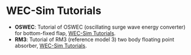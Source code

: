 # WEC-Sim Tutorials
* **OSWEC**: Tutorial of OSWEC (oscillating surge wave energy converter) for bottom-fixed flap, [WEC-Sim Tutorials](http://wec-sim.github.io/WEC-Sim/main/user/tutorials.html).
* **RM3**: Tutorial of RM3 (reference model 3) two body floating point absorber, [WEC-Sim Tutorials](http://wec-sim.github.io/WEC-Sim/main/user/tutorials.html).
